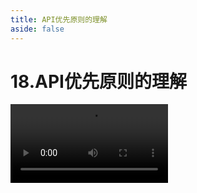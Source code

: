 ```yaml
---
title: API优先原则的理解
aside: false
---
```


# 18.API优先原则的理解

<video autoplay src="http://qn.chinavanes.com/tech/18.API优先原则的理解.mp4" controls controlsList="nodownload" width="50%"/>

